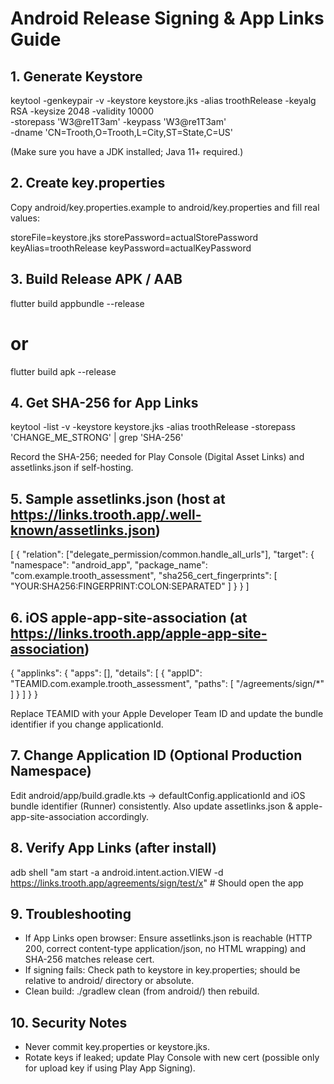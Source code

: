 # Android Release Signing & App Links Guide

## 1. Generate Keystore
keytool -genkeypair -v -keystore keystore.jks -alias troothRelease -keyalg RSA -keysize 2048 -validity 10000 \
  -storepass 'W3@re1T3am' -keypass 'W3@re1T3am' \
  -dname 'CN=Trooth,O=Trooth,L=City,ST=State,C=US'



(Make sure you have a JDK installed; Java 11+ required.)

## 2. Create key.properties
Copy android/key.properties.example to android/key.properties and fill real values:

storeFile=keystore.jks
storePassword=actualStorePassword
keyAlias=troothRelease
keyPassword=actualKeyPassword

## 3. Build Release APK / AAB
flutter build appbundle --release
# or
flutter build apk --release

## 4. Get SHA-256 for App Links
keytool -list -v -keystore keystore.jks -alias troothRelease -storepass 'CHANGE_ME_STRONG' | grep 'SHA-256'

Record the SHA-256; needed for Play Console (Digital Asset Links) and assetlinks.json if self-hosting.

## 5. Sample assetlinks.json (host at https://links.trooth.app/.well-known/assetlinks.json)
[
  {
    "relation": ["delegate_permission/common.handle_all_urls"],
    "target": {
      "namespace": "android_app",
      "package_name": "com.example.trooth_assessment",
      "sha256_cert_fingerprints": [
        "YOUR:SHA256:FINGERPRINT:COLON:SEPARATED"
      ]
    }
  }
]

## 6. iOS apple-app-site-association (at https://links.trooth.app/apple-app-site-association)
{
  "applinks": {
    "apps": [],
    "details": [
      {
        "appID": "TEAMID.com.example.trooth_assessment",
        "paths": [ "/agreements/sign/*" ]
      }
    ]
  }
}

Replace TEAMID with your Apple Developer Team ID and update the bundle identifier if you change applicationId.

## 7. Change Application ID (Optional Production Namespace)
Edit android/app/build.gradle.kts -> defaultConfig.applicationId and iOS bundle identifier (Runner) consistently. Also update assetlinks.json & apple-app-site-association accordingly.

## 8. Verify App Links (after install)
adb shell "am start -a android.intent.action.VIEW -d https://links.trooth.app/agreements/sign/test/x"  # Should open the app

## 9. Troubleshooting
- If App Links open browser: Ensure assetlinks.json is reachable (HTTP 200, correct content-type application/json, no HTML wrapping) and SHA-256 matches release cert.
- If signing fails: Check path to keystore in key.properties; should be relative to android/ directory or absolute.
- Clean build: ./gradlew clean (from android/) then rebuild.

## 10. Security Notes
- Never commit key.properties or keystore.jks.
- Rotate keys if leaked; update Play Console with new cert (possible only for upload key if using Play App Signing).
